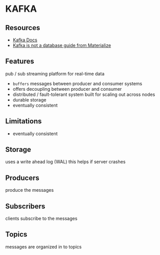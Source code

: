 # KAFKA

## Resources

- [Kafka Docs](https://kafka.apache.org/documentation/)
- [Kafka is not a database guide from Materialize](https://materialize.com/blog/kafka-is-not-a-database/)

## Features
pub / sub streaming platform for real-time data
- `buffers` messages between producer and consumer systems
- offers decoupling between producer and consumer
- distributed / fault-tolerant system built for scaling out across nodes
- durable storage
- eventually consistent

## Limitations
- eventually consistent

## Storage
uses a write ahead log (WAL)
this helps if server crashes

## Producers
produce the messages

## Subscribers
clients subscribe to the messages

## Topics
messages are organized in to topics
